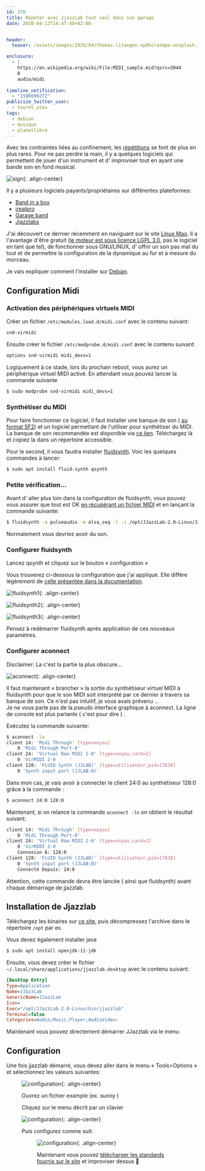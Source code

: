 ```yaml
---
id: 278
title: Répéter avec JjazzLab tout seul dans son garage
date: 2020-04-12T14:47:48+02:00


header:
  teaser: /assets/images/2020/04/thomas-litangen-sp9hcrasmpe-unsplash.jpg

enclosure:
  - |
    https://en.wikipedia.org/wiki/File:MIDI_sample.mid?qsrc=3044
    0
    audio/midi
    
timeline_notification:
  - "1586699272"
publicize_twitter_user:
  - touret_alex
tags:
  - debian
  - musique
  - planetlibre
---
```

Avec les contraintes liées au confinement, les [répétitions](http://george-abitbol.fr/v/c0bce857) se font de plus en plus rares. Pour ne pas perdre la main, il y a quelques logiciels qui permettent de jouer d'un instrument et d' improviser tout en ayant une bande son en fond musical.

![sign](/assets/images/2020/04/thomas-litangen-sp9hcrasmpe-unsplash.jpg){: .align-center}

Il y a plusieurs logiciels payants/propriétaires sur différentes plateformes:

  * [Band in a box](https://www.bandinabox.com/bb.php?os=win&lang=fr)
  * [irealpro](https://www.apple.com/fr/mac/garageband/)
  * [Garage band](https://www.apple.com/fr/mac/garageband/)
  * [Jjazzlabs](https://www.jjazzlab.com/en/)

J'ai découvert ce dernier récemment en naviguant sur le site [Linux Mao](http://linuxmao.org/JJazzLab). Il a l'avantage d'être gratuit ([le moteur est sous licence LGPL 3.0](https://github.com/jjazzboss/JJazzLab-X), pas le logiciel en tant que tel), de fonctionner sous GNU/LINUX, d' offrir un son pas mal du tout et de permettre la configuration de la dynamique au fur et à mesure du morceau.

Je vais expliquer comment l'installer sur [Debian](https://www.debian.org/).

## Configuration Midi

### Activation des périphériques virtuels MIDI

Créer un fichier `/etc/modules.load.d/midi.conf` avec le contenu suivant:

```bash
snd-virmidi
```


Ensuite créer le fichier `/etc/modprobe.d/midi.conf` avec le contenu suivant:

```bash
options snd-virmidi midi_devs=1
```


Logiquement à ce stade, lors du prochain reboot, vous aurez un périphérique virtuel MIDI activé. En attendant vous pouvez lancer la commande suivante

```bash
$ sudo modprobe snd-virmidi midi_devs=1
```


### Synthétiser du MIDI

Pour faire fonctionner ce logiciel, il faut installer une banque de son ( [au format SF2](https://fr.wikipedia.org/wiki/SoundFont)) et un logiciel permettant de l'utiliser pour synthétiser du MIDI.  
La banque de son recommandée est disponible via [ce lien](https://musical-artifacts.com/artifacts/1036). Téléchargez là et copiez la dans un répertoire accessible.

Pour le second, il vous faudra installer [fluidsynth](http://www.fluidsynth.org/). Voic les quelques commandes à lancer:

```bash
$ sudo apt install fluid-synth qsynth
```


### Petite vérification&#8230;

Avant d' aller plus loin dans la configuration de fluidsynth, vous pouvez vous assurer que tout est OK [en récupérant un fichier MIDI](https://en.wikipedia.org/wiki/File:MIDI_sample.mid?qsrc=3044) et en lançant la commande suivante:

```bash
$ fluidsynth -a pulseaudio -m alsa_seq -l -i /opt/JJazzLab-2.0-Linux/JJazzLab-SoundFont.sf2  MIDI_sample.mid
```


Normalement vous devriez avoir du son.

### Configurer fluidsynth

Lancez qsynth et cliquez sur le bouton « configuration »

Vous trouverez ci-dessous la configuration que j'ai appliqué. Elle diffère légèrement de [celle présentée dans la documentation](https://www.jjazzlab.com/en/doc/fluidsynth/).

![fluidsynth1](/assets/images/2020/04/capture-de28099c3a9cran-du-2020-04-12-15-04-39.png){: .align-center}

![fluidsynth2](/assets/images/2020/04/capture-de28099c3a9cran-du-2020-04-12-15-05-02.png){: .align-center}

![fluidsynth3](/assets/images/2020/04/capture-de28099c3a9cran-du-2020-04-12-15-05-13.png){: .align-center}
  

Pensez à redémarrer fluidsynth après application de ces nouveaux paramètres.

### Configurer aconnect

Disclaimer: La c'est la partie la plus obscure&#8230;


![aconnect](/assets/images/2020/04/pegi_18_annotated_2009-2010.png){: .align-center}


Il faut maintenant « brancher » la sortie du synthétiseur virtuel MIDI à fluidsynth pour que le son MIDI soit interprété par ce dernier à travers sa banque de son. Ce n'est pas intuitif, je vous avais prévenu &#8230;  
Je ne vous parle pas de la pseudo interface graphique à aconnect. La ligne de console est plus parlante ( c'est pour dire ) .

Exécutez la commande suivante:

```bash
$ aconnect -lo                                            
client 14: 'Midi Through' [type=noyau]
    0 'Midi Through Port-0'
client 24: 'Virtual Raw MIDI 2-0' [type=noyau,card=2]
    0 'VirMIDI 2-0     '
client 128: 'FLUID Synth (JJLAB)' [type=utilisateur,pid=17838]
    0 'Synth input port (JJLAB:0)'
```


Dans mon cas, je vais avoir à connecter le client 24:0 au synthétiseur 128:0 grâce à la commande :

```bash
$ aconnect 24:0 128:0
```


Maintenant, si on relance la commande `aconnect -lo` on obtient le résultat suivant:

```bash
client 14: 'Midi Through' [type=noyau]
    0 'Midi Through Port-0'
client 24: 'Virtual Raw MIDI 2-0' [type=noyau,card=2]
    0 'VirMIDI 2-0     '
	Connexion À: 128:0
client 128: 'FLUID Synth (JJLAB)' [type=utilisateur,pid=17838]
    0 'Synth input port (JJLAB:0)'
	Connecté Depuis: 24:0
```


Attention, cette commande devra être lancée ( ainsi que fluidsynth) avant chaque démarrage de jjazzlab.

## Installation de Jjazzlab

Téléchargez les binaires sur [ce site](https://www.jjazzlab.com/en/download/), puis décompressez l'archive dans le répertoire `/opt` par ex.

Vous devez également installer java

```bash
$ sudo apt install openjdk-11-jdk
```


Ensuite, vous devez créer le fichier `~/.local/share/applications/jjazzlab.desktop` avec le contenu suivant:

```ini
[Desktop Entry]
Type=Application
Name=JJazzLab
GenericName=JJazzLab
Icon=
Exec="/opt/JJazzLab-2.0-Linux/bin/jjazzlab"
Terminal=false
Categories=Audio;Music;Player;AudioVideo;
```


Maintenant vous pouvez directement démarrer JJazzlab via le menu.

## Configuration

Une fois jjazzlab démarré, vous devez aller dans le menu « Tools>Options » et sélectionnez les valeurs suivantes:<figure class="wp-block-image size-large">

![configuration](/assets/images/2020/04/capture-de28099c3a9cran-du-2020-04-12-15-29-27.png){: .align-center}

Ouvrez un fichier example (ex. sunny ) 

Cliquez sur le menu décrit par un clavier


![configuration](/assets/images/2020/04/capture-de28099c3a9cran-du-2020-04-12-15-34-11.png){: .align-center}

Puis configurez comme suit:<figure class="wp-block-image size-large">

![configuration](/assets/images/2020/04/capture-de28099c3a9cran-du-2020-04-12-15-35-04.png){: .align-center}

Maintenant vous pouvez [télécharger les standards fournis sur le site](https://www.jjazzlab.com/docs/JJazzLab-Realbook.zip) et improviser dessus 🙂